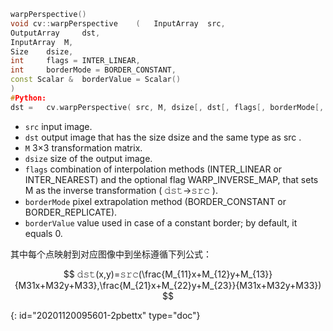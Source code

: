 ```cpp
warpPerspective()
void cv::warpPerspective	(	InputArray 	src,
OutputArray 	dst,
InputArray 	M,
Size 	dsize,
int 	flags = INTER_LINEAR,
int 	borderMode = BORDER_CONSTANT,
const Scalar & 	borderValue = Scalar() 
)		
#Python:
dst	=	cv.warpPerspective(	src, M, dsize[, dst[, flags[, borderMode[, borderValue]]]]	)
```

* `src`	input image.
* `dst`	output image that has the size dsize and the same type as src .
* `M`	3×3 transformation matrix.
* `dsize`	size of the output image.
* `flags`	combination of interpolation methods (INTER_LINEAR or INTER_NEAREST) and the optional flag WARP_INVERSE_MAP, that sets M as the inverse transformation ( 𝚍𝚜𝚝→𝚜𝚛𝚌 ).
* `borderMode`	pixel extrapolation method (BORDER_CONSTANT or BORDER_REPLICATE).
* `borderValue`	value used in case of a constant border; by default, it equals 0.

其中每个点映射到对应图像中到坐标遵循下列公式：

$$
𝚍𝚜𝚝(x,y)=𝚜𝚛𝚌(\frac{M_{11}x+M_{12}y+M_{13}}{M31x+M32y+M33},\frac{M_{21}x+M_{22}y+M_{23}}{M31x+M32y+M33})
$$


{: id="20201120095601-2pbettx" type="doc"}
